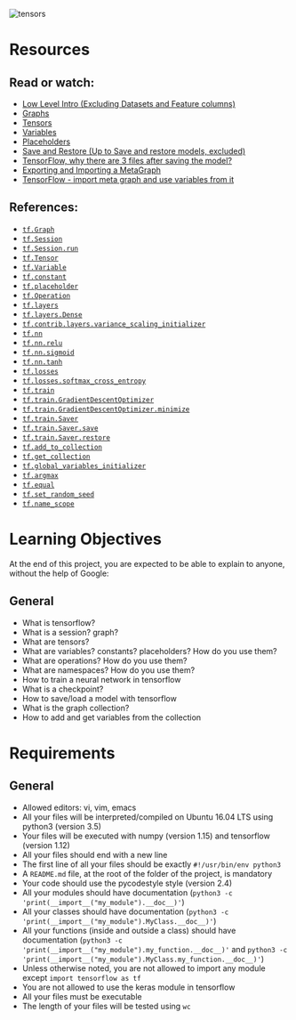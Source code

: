 ![tensors](https://github.com/user-attachments/assets/ca6b41f1-032b-40c3-8c4d-9d96b3b1c909)


# Resources

## Read or watch:

- [Low Level Intro (Excluding Datasets and Feature columns)](https://intranet.aluswe.com/rltoken/KdUE2DvOtlkM40dILCDygQ)
- [Graphs](https://intranet.aluswe.com/rltoken/iopQOEaCJHi8OnbFmhxYGQ)
- [Tensors](https://intranet.aluswe.com/rltoken/mL0VH8tIx9gxfJ9VGjVdVw)
- [Variables](https://intranet.aluswe.com/rltoken/mL0VH8tIx9gxfJ9VGjVdVw)
- [Placeholders](https://intranet.aluswe.com/rltoken/F3WqadcLBX7megfls3iijQ)
- [Save and Restore (Up to Save and restore models, excluded)](https://intranet.aluswe.com/rltoken/nqnP8_NDIiEGTp6_EBiYlw)
- [TensorFlow, why there are 3 files after saving the model?](https://intranet.aluswe.com/rltoken/yqLIeLjkp13up-lfyDnTKg)
- [Exporting and Importing a MetaGraph](https://intranet.aluswe.com/rltoken/o-bUhsn1Wcx2JF5RmXZcwg)
- [TensorFlow - import meta graph and use variables from it](https://intranet.aluswe.com/rltoken/Roy24RVD9iS9GSPrgeM2Sg)

## References:

- [`tf.Graph`](https://intranet.aluswe.com/rltoken/__1W4oKdlDEyd8GpXu8XVA)
- [`tf.Session`](https://intranet.aluswe.com/rltoken/RKgItRvWMJvYdX5oap6-Tw)
- [`tf.Session.run`](https://intranet.aluswe.com/rltoken/m93CHOFar54C9feRxfE8ww)
- [`tf.Tensor`](https://intranet.aluswe.com/rltoken/MTn9V0M4WlZe0xtrm0u8_Q)
- [`tf.Variable`](https://intranet.aluswe.com/rltoken/SMFdMbXAUoF9zjxdmfwE1g)
- [`tf.constant`](https://intranet.aluswe.com/rltoken/2LFnZXe1kzxSdl7_4sA7Gg)
- [`tf.placeholder`](https://intranet.aluswe.com/rltoken/hxddXLGbNjYqfNn6kiycpw)
- [`tf.Operation`](https://intranet.aluswe.com/rltoken/Hy55ndJfAFkuP01jufqtRw)
- [`tf.layers`](https://intranet.aluswe.com/rltoken/uLVsgtP-8EQWIdarmGOUkQ)
- [`tf.layers.Dense`](https://intranet.aluswe.com/rltoken/dhF98cKelQ2MmaHhqU8L7g)
- [`tf.contrib.layers.variance_scaling_initializer`](https://intranet.aluswe.com/rltoken/biKGxNsZKTkwQZVV-84tcA)
- [`tf.nn`](https://intranet.aluswe.com/rltoken/L_pQ5avDNdRpVHJDy7IMOQ)
- [`tf.nn.relu`](https://intranet.aluswe.com/rltoken/wO8BjhCoy-ZbLo30UpNX5g)
- [`tf.nn.sigmoid`](https://intranet.aluswe.com/rltoken/_-WOCKBK6Ljd8UJGSijFXQ)
- [`tf.nn.tanh`](https://intranet.aluswe.com/rltoken/uY7l2duWU18wkaseO7JKIQ)
- [`tf.losses`](https://intranet.aluswe.com/rltoken/bkwJ5v87Z4WG54rMPZPjtQ)
- [`tf.losses.softmax_cross_entropy`](https://intranet.aluswe.com/rltoken/zXHJglUJHklVELjTvD-pUw)
- [`tf.train`](https://intranet.aluswe.com/rltoken/dfTUzr7Z4vPFMySHvtPyNg)
- [`tf.train.GradientDescentOptimizer`](https://intranet.aluswe.com/rltoken/B4otKvEUgYMAutVvQMmsdg)
- [`tf.train.GradientDescentOptimizer.minimize`](https://intranet.aluswe.com/rltoken/dNY79TXwrZjL8DYJ3Nei8g)
- [`tf.train.Saver`](https://intranet.aluswe.com/rltoken/bpVdkEhZ6jtg6bfy7T1NWA)
- [`tf.train.Saver.save`](https://intranet.aluswe.com/rltoken/bpVdkEhZ6jtg6bfy7T1NWA)
- [`tf.train.Saver.restore`](https://intranet.aluswe.com/rltoken/bpVdkEhZ6jtg6bfy7T1NWA)
- [`tf.add_to_collection`](https://intranet.aluswe.com/rltoken/Xd7i9zB4DnYGwsxx3GbWpg)
- [`tf.get_collection`](https://intranet.aluswe.com/rltoken/hcUFw2h_njDLd6mFE0dTqw)
- [`tf.global_variables_initializer`](https://intranet.aluswe.com/rltoken/zQx0QYLSbA2UaNR-T7soeQ)
- [`tf.argmax`](https://intranet.aluswe.com/rltoken/xzuvrs9n-KZrdZYcMlau8A)
- [`tf.equal`](https://intranet.aluswe.com/rltoken/aCKoyfIh98J34uFXB_vPeg)
- [`tf.set_random_seed`](https://intranet.aluswe.com/rltoken/tzEmTH1DTBpjNAPjM-Pyew)
- [`tf.name_scope`](https://intranet.aluswe.com/rltoken/9kZibQegfxh5LL5fchUBfQ)

# Learning Objectives

At the end of this project, you are expected to be able to explain to anyone, without the help of Google:

## General

- What is tensorflow?
- What is a session? graph?
- What are tensors?
- What are variables? constants? placeholders? How do you use them?
- What are operations? How do you use them?
- What are namespaces? How do you use them?
- How to train a neural network in tensorflow
- What is a checkpoint?
- How to save/load a model with tensorflow
- What is the graph collection?
- How to add and get variables from the collection

# Requirements

## General

- Allowed editors: vi, vim, emacs
- All your files will be interpreted/compiled on Ubuntu 16.04 LTS using python3 (version 3.5)
- Your files will be executed with numpy (version 1.15) and tensorflow (version 1.12)
- All your files should end with a new line
- The first line of all your files should be exactly `#!/usr/bin/env python3`
- A `README.md` file, at the root of the folder of the project, is mandatory
- Your code should use the pycodestyle style (version 2.4)
- All your modules should have documentation (`python3 -c 'print(__import__("my_module").__doc__)'`)
- All your classes should have documentation (`python3 -c 'print(__import__("my_module").MyClass.__doc__)'`)
- All your functions (inside and outside a class) should have documentation (`python3 -c 'print(__import__("my_module").my_function.__doc__)'` and `python3 -c 'print(__import__("my_module").MyClass.my_function.__doc__)'`)
- Unless otherwise noted, you are not allowed to import any module except `import tensorflow as tf`
- You are not allowed to use the keras module in tensorflow
- All your files must be executable
- The length of your files will be tested using `wc`
